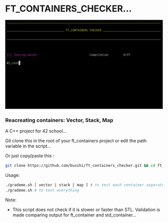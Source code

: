 # FT_CONTAINERS_CHECKER...

<p align="center">
	<img src="./assets/ft_containers_checker.gif" >
</p>

### Reacreating containers: Vector, Stack, Map

A C++ project for 42 school...

Git clone this in the root of your ft_containers project or edit the path variable in the script...

Or just copy/paste this :
```bash
git clone https://github.com/busshi/ft_containers_checker.git && cd ft_containers_checker && /bin/bash grademe.sh
```


Usage:
```bash
./grademe.sh [ vector | stack | map ] # to test each container separately
./grademe.sh # to test everything
```


Note:
- This script does not check if it is slower or faster than STL. Validation is made comparing output for ft_container and std_container...

